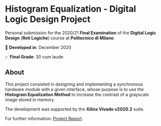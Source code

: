 # Histogram Equalization - Digital Logic Design Project
Personal submission for the 2020/21 **Final Examination** of the **Digital Logic Design** (**Reti Logiche**) course at **Politecnico di Milano**.

📅 **Developed in**: December 2020

✅ **Final Grade**: 30 cum laude
## About
This project consisted in designing and implementing a synchronous hardware module with a given interface, whose purpose is to use the **Histogram Equalization Method** to increase the contrast of a grayscale image stored in memory.

The development was supported by the **Xilinx Vivado v2020.2** suite.

For further information: [Project Report](https://github.com/albertoboffi/polimi-digital-logic-design-project/blob/main/report.pdf).
